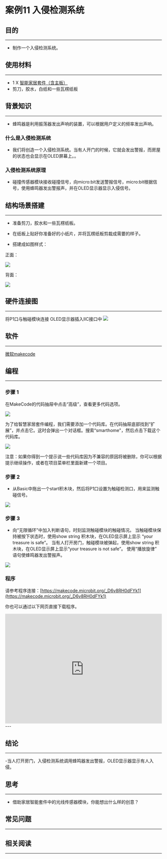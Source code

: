 # 案例11 入侵检测系统

## 目的
---

- 制作一个入侵检测系统。

## 使用材料
---

- 1 X [智能家居套件（含主板）](https://item.taobao.com/item.htm?ft=t&id=609328225464)
- 剪刀，胶水，白纸和一些瓦楞纸板

## 背景知识
---

- 蜂鸣器是利用振荡器发出声响的装置，可以根据用户定义的频率发出声响。


### 什么是入侵检测系统

- 我们将创造一个入侵检测系统。当有人开门的时候，它就会发出警报，而房屋的状态也会显示在OLED屏幕上。。

### 入侵检测系统原理

- 碰撞传感器模块接收碰撞信号，向micro:bit发送警报信号，micro:bit根据信号，使用蜂鸣器发出警报声，并在OLED显示器显示入侵信号。


## 结构场景搭建
---

- 准备剪刀，胶水和一些瓦楞纸板。
- 在纸板上贴好你准备好的小纸片，并将瓦楞纸板剪裁成需要的样子。



- 搭建成如图样式：

正面：

![](./images/RL8DL2M.png)

背面：

![](./images/K56Vqzl.jpg)

## 硬件连接图
---
将P1口与触碰模块连接
OLED显示器插入IIC接口中
![](./images/MLFMqXq.jpg)

## 软件
---
[微软makecode](https://makecode.microbit.org/#)
 

## 编程
---
### 步骤 1

在MakeCode的代码抽屉中点击“高级”，查看更多代码选项。

![](./images/smart_home_kit_case_01_01.png)

为了给智慧家居套件编程，我们需要添加一个代码库。在代码抽屉底部找到“扩展”，并点击它。这时会弹出一个对话框。搜索“smarthome"，然后点击下载这个代码库。

![](./images/smart_home_kit_case_01_02.png)

注意：如果你得到一个提示说一些代码库因为不兼容的原因将被删除，你可以根据提示继续操作，或者在项目菜单栏里面新建一个项目。


### 步骤 2

- 从Basic中拖出一个start积木块，然后将P1口设置为触碰检测口，用来监测触碰信号。

![](./images/smart_home_kit_case_11_03.png)

### 步骤 3

- 向“无限循环”中加入判断语句，时刻监测触碰模块的触碰情况。
当触碰模块保持被按下状态时，使用show string 积木块，在OLED显示屏上显示 “your treasure is safe”。
当有人打开房门，触碰模块被弹起，使用show string 积木块，在OLED显示屏上显示“your treasure is not safe”。
使用“播放旋律” 语句使蜂鸣器发出警报声。

![](./images/smart_home_kit_case_11_04.png)




### 程序

请参考程序连接：[https://makecode.microbit.org/_D6v8RH0dFYk1](https://makecode.microbit.org/_D6v8RH0dFYk1)

你也可以通过以下网页直接下载程序。

<div style="position:relative;height:0;padding-bottom:70%;overflow:hidden;"><iframe style="position:absolute;top:0;left:0;width:100%;height:100%;" src="https://makecode.microbit.org/#pub:_D6v8RH0dFYk1" frameborder="0" sandbox="allow-popups allow-forms allow-scripts allow-same-origin"></iframe></div>  
---

## 结论
---

-当人打开房门，入侵检测系统调用蜂鸣器发出警报，OLED显示器显示有人入侵。

## 思考
---

- 借助家居智能套件中的光线传感器模块，你能想出什么样的创意？

## 常见问题
---


## 相关阅读  
---

